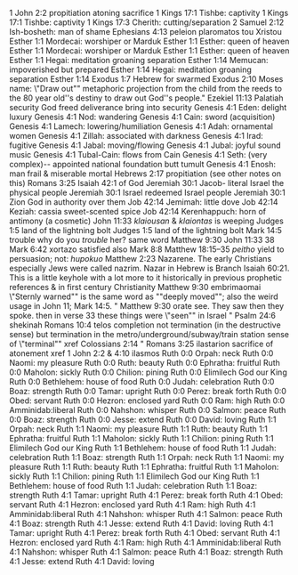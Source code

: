 1 John 2:2	propitiation atoning sacrifice
1 Kings 17:1	Tishbe: captivity
1 Kings 17:1	Tishbe: captivity
1 Kings 17:3	Cherith: cutting/separation
2 Samuel 2:12	Ish-bosheth: man of shame
Ephesians 4:13	peleion plaromatos tou Xristou
Esther 1:1	Mordecai: worshiper or Marduk
Esther 1:1	Esther: queen of heaven
Esther 1:1	Mordecai: worshiper or Marduk
Esther 1:1	Esther: queen of heaven
Esther 1:1	Hegai: meditation groaning separation
Esther 1:14	Memucan: impoverished but prepared
Esther 1:14	Hegai: meditation groaning separation
Esther 1:14	
Exodus 1:7	Hebrew for swarmed
Exodus 2:10	Moses name: \\"Draw out\"\" metaphoric projection from the child from the reeds to the 80 year old''s destiny to draw out God''s people."
Ezekiel 11:13	Palatiah security God freed deliverance bring into security
Genesis 4:1	Eden: delight luxury
Genesis 4:1	Nod: wandering
Genesis 4:1	Cain: sword (acquisition)
Genesis 4:1	Lamech: lowering/humiliation
Genesis 4:1	Adah: ornamental women
Genesis 4:1	Zillah: associated with darkness
Genesis 4:1	Irad: fugitive
Genesis 4:1	Jabal: moving/flowing
Genesis 4:1	Jubal: joyful sound music
Genesis 4:1	Tubal-Cain: flows from Cain
Genesis 4:1	Seth: (very complex)-- appointed national foundation butt tumult
Genesis 4:1	Enosh: man frail & miserable mortal
Hebrews 2:17	propitiation (see other notes on this) Romans 3:25
Isaiah 42:1	of God
Jeremiah 30:1	Jacob- literal Israel the physical people
Jeremiah 30:1	Israel redeemed Israel people
Jeremiah 30:1	Zion God in authority over them
Job 42:14	Jemimah: little dove
Job 42:14	Keziah: cassia sweet-scented spice
Job 42:14	Kerenhappuch: horn of antimony (a cosmetic)
John 11:33	_klaiousan_ & _klaiontas_ is weeping
Judges 1:5	land of the lightning bolt
Judges 1:5	land of the lightning bolt
Mark 14:5	trouble why do you *trouble* her? same word Matthew 9:30 John 11:33 38
Mark 6:42	xortazo satisfied also Mark 8:8
Matthew 18:15–35	_peitho_ yield to persuasion; not: _hupokuo_
Matthew 2:23	Nazarene.  The early Christians especially Jews were called nazrim.  Nazar in Hebrew is Branch Isaiah 60:21.  This is a little keyhole with a lot more to it historically in previous prophetic references & in first century Christianity
Matthew 9:30	embrimaomai \\"Sternly warned\"\" is the same word as \"\"deeply moved\"\"; also the weird usage in John 11; Mark 14:5. "
Matthew 9:30	orate see. They saw then they spoke.  then in verse 33 these things were \\"seen\"\" in Israel "
Psalm 24:6	shekinah
Romans 10:4	telos completion not termination (in the destructive sense) but termination in the metro/underground/subway/train station sense of \\"terminal\"\" xref Colossians 2:14 "
Romans 3:25	ilastarion sacrifice of atonement xref 1 John 2:2 & 4:10 ilasmos
Ruth 0:0	Orpah: neck
Ruth 0:0	Naomi: my pleasure
Ruth 0:0	Ruth: beauty
Ruth 0:0	Ephratha: fruitful
Ruth 0:0	Maholon: sickly
Ruth 0:0	Chilion: pining
Ruth 0:0	Elimilech God our King
Ruth 0:0	Bethlehem: house of food
Ruth 0:0	Judah: celebration
Ruth 0:0	Boaz: strength
Ruth 0:0	Tamar: upright
Ruth 0:0	Perez: break forth
Ruth 0:0	Obed: servant
Ruth 0:0	Hezron: enclosed yard
Ruth 0:0	Ram: high
Ruth 0:0	Amminidab:liberal
Ruth 0:0	Nahshon: whisper
Ruth 0:0	Salmon: peace
Ruth 0:0	Boaz: strength
Ruth 0:0	Jesse: extend
Ruth 0:0	David: loving
Ruth 1:1	Orpah: neck
Ruth 1:1	Naomi: my pleasure
Ruth 1:1	Ruth: beauty
Ruth 1:1	Ephratha: fruitful
Ruth 1:1	Maholon: sickly
Ruth 1:1	Chilion: pining
Ruth 1:1	Elimilech God our King
Ruth 1:1	Bethlehem: house of food
Ruth 1:1	Judah: celebration
Ruth 1:1	Boaz: strength
Ruth 1:1	Orpah: neck
Ruth 1:1	Naomi: my pleasure
Ruth 1:1	Ruth: beauty
Ruth 1:1	Ephratha: fruitful
Ruth 1:1	Maholon: sickly
Ruth 1:1	Chilion: pining
Ruth 1:1	Elimilech God our King
Ruth 1:1	Bethlehem: house of food
Ruth 1:1	Judah: celebration
Ruth 1:1	Boaz: strength
Ruth 4:1	Tamar: upright
Ruth 4:1	Perez: break forth
Ruth 4:1	Obed: servant
Ruth 4:1	Hezron: enclosed yard
Ruth 4:1	Ram: high
Ruth 4:1	Amminidab:liberal
Ruth 4:1	Nahshon: whisper
Ruth 4:1	Salmon: peace
Ruth 4:1	Boaz: strength
Ruth 4:1	Jesse: extend
Ruth 4:1	David: loving
Ruth 4:1	Tamar: upright
Ruth 4:1	Perez: break forth
Ruth 4:1	Obed: servant
Ruth 4:1	Hezron: enclosed yard
Ruth 4:1	Ram: high
Ruth 4:1	Amminidab:liberal
Ruth 4:1	Nahshon: whisper
Ruth 4:1	Salmon: peace
Ruth 4:1	Boaz: strength
Ruth 4:1	Jesse: extend
Ruth 4:1	David: loving
